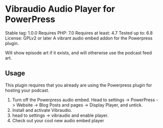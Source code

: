 # Vibraudio Audio Player for PowerPress
Stable tag: 1.0.0
Requires PHP: 7.0
Requires at least: 4.7
Tested up to: 6.8 
License: GPLv2 or later
A vibrant audio embed addon for the Powerpress plugin.

Will show episode art if it exists, and will otherwise use the podcast feed art. 

## Usage

This plugin requires that you already are using the Powerpress plugin for hosting your podcast. 

1. Turn off the Powerpress audio embed. Head to settings -> PowerPress -> Website -> Blog Posts and pages -> Display Player, and untick. 
2. Install and activate Vibraudio. 
3. head to settings -> vibraudio and enable player. 
4. Check out your cool new audio embed player

